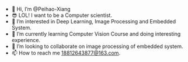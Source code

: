 - 👋 Hi, I’m @Peihao-Xiang
- 😎 LOL! I want to be a Computer scientist.
- 👀 I’m interested in Deep Learning, Image Processing and Embedded System.
- 🌱 I’m currently learning Computer Vision Course and doing interesting experience.
- 💞️ I’m looking to collaborate on image processing of embedded system.
- 📫 How to reach me 18812643877@163.com.

<!---
Peihao-Xiang/Peihao-Xiang is a ✨ special ✨ repository because its `README.md` (this file) appears on your GitHub profile.
You can click the Preview link to take a look at your changes.
--->

